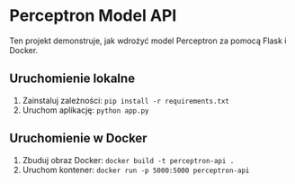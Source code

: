 # Perceptron Model API

Ten projekt demonstruje, jak wdrożyć model Perceptron za pomocą Flask i Docker.

## Uruchomienie lokalne

1. Zainstaluj zależności: `pip install -r requirements.txt`
2. Uruchom aplikację: `python app.py`

## Uruchomienie w Docker

1. Zbuduj obraz Docker: `docker build -t perceptron-api .`
2. Uruchom kontener: `docker run -p 5000:5000 perceptron-api`
